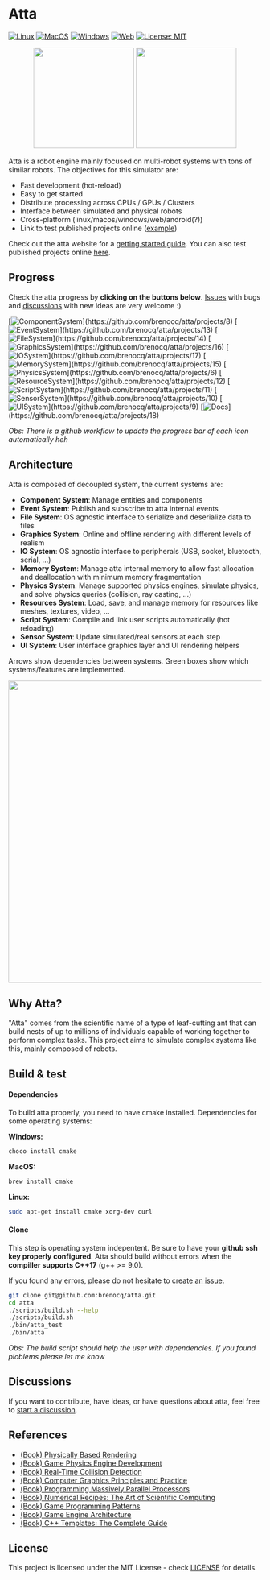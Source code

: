 # Atta

[![Linux](https://github.com/Brenocq/Atta/actions/workflows/linux.yml/badge.svg)](https://github.com/Brenocq/Atta/actions/workflows/linux.yml)
[![MacOS](https://github.com/Brenocq/Atta/actions/workflows/macos.yml/badge.svg)](https://github.com/Brenocq/Atta/actions/workflows/macos.yml)
[![Windows](https://github.com/Brenocq/Atta/actions/workflows/windows.yml/badge.svg)](https://github.com/Brenocq/Atta/actions/workflows/windows.yml)
[![Web](https://github.com/brenocq/atta/actions/workflows/web.yml/badge.svg)](https://github.com/brenocq/atta/actions/workflows/web.yml)
[![License: MIT](https://img.shields.io/badge/License-MIT-blue.svg)](LICENSE)

<p align="center">
 <img src="https://storage.googleapis.com/atta-images/evolution/2021-09-24.gif" height="200">
 <img src="https://storage.googleapis.com/atta-images/evolution/2021-09-08.gif" height="200">
</p>

Atta is a robot engine mainly focused on multi-robot systems with tons of similar robots. The objectives for this simulator are:
  - Fast development (hot-reload)
  - Easy to get started
  - Distribute processing across CPUs / GPUs / Clusters
  - Interface between simulated and physical robots
  - Cross-platform (linux/macos/windows/web/android(?))
  - Link to test published projects online ([example](https://atta.brenocq.com/projects/brenocq-atta/tutorial))

Check out the atta website for a [getting started guide](https://atta.brenocq.com/docs). You can also test published projects online [here](https://atta.brenocq.com/build).

## Progress
Check the atta progress by **clicking on the buttons below**. [Issues](https://github.com/brenocq/atta/issues) with bugs and [discussions](https://github.com/brenocq/atta/discussions) with new ideas are very welcome :)

[![ComponentSystem](https://storage.googleapis.com/atta-images/main/component_system_button_github_progress.png?)](https://github.com/brenocq/atta/projects/8)
[![EventSystem](https://storage.googleapis.com/atta-images/main/event_system_button_github_progress.png?)](https://github.com/brenocq/atta/projects/13)
[![FileSystem](https://storage.googleapis.com/atta-images/main/file_system_button_github_progress.png?)](https://github.com/brenocq/atta/projects/14)
[![GraphicsSystem](https://storage.googleapis.com/atta-images/main/graphics_system_button_github_progress.png?)](https://github.com/brenocq/atta/projects/16)
[![IOSystem](https://storage.googleapis.com/atta-images/main/io_system_button_github_progress.png?)](https://github.com/brenocq/atta/projects/17)
[![MemorySystem](https://storage.googleapis.com/atta-images/main/memory_system_button_github_progress.png?)](https://github.com/brenocq/atta/projects/15)
[![PhysicsSystem](https://storage.googleapis.com/atta-images/main/physics_system_button_github_progress.png?)](https://github.com/brenocq/atta/projects/6)
[![ResourceSystem](https://storage.googleapis.com/atta-images/main/resource_system_button_github_progress.png?)](https://github.com/brenocq/atta/projects/12)
[![ScriptSystem](https://storage.googleapis.com/atta-images/main/script_system_button_github_progress.png?)](https://github.com/brenocq/atta/projects/11)
[![SensorSystem](https://storage.googleapis.com/atta-images/main/sensor_system_button_github_progress.png?)](https://github.com/brenocq/atta/projects/10)
[![UISystem](https://storage.googleapis.com/atta-images/main/ui_system_button_github_progress.png?)](https://github.com/brenocq/atta/projects/9)
[![Docs](https://storage.googleapis.com/atta-images/main/docs_button_github_progress.png?)](https://github.com/brenocq/atta/projects/18)

_Obs: There is a github workflow to update the progress bar of each icon automatically heh_

## Architecture
Atta is composed of decoupled system, the current systems are:

- **Component System**: Manage entities and components
- **Event System**: Publish and subscribe to atta internal events
- **File System**: OS agnostic interface to serialize and deserialize data to files
- **Graphics System**: Online and offline rendering with different levels of realism
- **IO System**:  OS agnostic interface to peripherals (USB, socket, bluetooth, serial, ...)
- **Memory System**: Manage atta internal memory to allow fast allocation and deallocation with minimum memory fragmentation
- **Physics System**: Manage supported physics engines, simulate physics, and solve physics queries (collision, ray casting, ...)
- **Resources System**: Load, save, and manage memory for resources like meshes, textures, video, ...
- **Script System**: Compile and link user scripts automatically (hot reloading)
- **Sensor System**: Update simulated/real sensors at each step
- **UI System**: User interface graphics layer and UI rendering helpers

Arrows show dependencies between systems. Green boxes show which systems/features are implemented.
<p align="center">
 <img src="https://storage.googleapis.com/atta-images/main/github_arch-2021-11-28.png" height="600">
</p>

## Why Atta?
"Atta" comes from the scientific name of a type of leaf-cutting ant that can build nests of up to millions of individuals capable of working together to perform complex tasks.
This project aims to simulate complex systems like this, mainly composed of robots.

## Build & test
#### Dependencies
To build atta properly, you need to have cmake installed.
Dependencies for some operating systems:

**Windows:**
```bash
choco install cmake
```

**MacOS:**
```bash
brew install cmake
```

**Linux:**
```bash
sudo apt-get install cmake xorg-dev curl
```

#### Clone
This step is operating system indepentent. Be sure to have your **github ssh key properly configured**. Atta should build without errors when the **compiller supports C++17** (g++ >= 9.0).

If you found any errors, please do not hesitate to [create an issue](https://github.com/brenocq/atta/issues/new?assignees=brenocq&labels=fix&template=bug_report.md&title=).

```bash
git clone git@github.com:brenocq/atta.git
cd atta
./scripts/build.sh --help
./scripts/build.sh
./bin/atta_test
./bin/atta
```

_Obs: The build script should help the user with dependencies. If you found ploblems please let me know_

## Discussions
If you want to contribute, have ideas, or have questions about atta, feel free to [start a discussion](https://github.com/brenocq/atta/discussions).

## References
- [(Book) Physically Based Rendering](http://www.pbr-book.org/)
- [(Book) Game Physics Engine Development](https://www.amazon.com/Game-Physics-Engine-Development-Commercial-Grade/dp/0123819768)
- [(Book) Real-Time Collision Detection](https://www.amazon.com/Real-Time-Collision-Detection-Interactive-Technology/dp/1558607323)
- [(Book) Computer Graphics Principles and Practice](http://cgpp.net/about.xml)
- [(Book) Programming Massively Parallel Processors](https://www.amazon.com/Programming-Massively-Parallel-Processors-Hands/dp/0128119861)
- [(Book) Numerical Recipes: The Art of Scientific Computing](http://numerical.recipes/com/storefront.html)
- [(Book) Game Programming Patterns](https://gameprogrammingpatterns.com)
- [(Book) Game Engine Architecture](https://www.gameenginebook.com)
- [(Book) C++ Templates: The Complete Guide](http://www.tmplbook.com)

## License
This project is licensed under the MIT License - check [LICENSE](LICENSE) for details.

